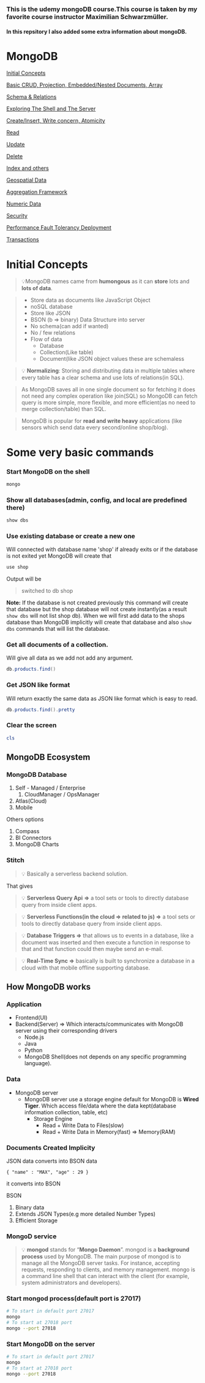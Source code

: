 ### This is the udemy mongoDB course.This course is taken by my favorite course instructor Maximilian Schwarzmüller.
#### In this repsitory I also added some extra information about mongoDB. 
# MongoDB

[Initial Concepts](readme.md)

[Basic CRUD, Projection, Embedded/Nested Documents, Array](Other_Pages/Basic_CRUD_Projection_Embedded_or_Nested_Documents_Array/Basic_CRUD_Projection_Embedded_or_Nested_Documents_Array.md)

[Schema & Relations]()

[Exploring The Shell and The Server]()

[Create/Insert, Write concern, Atomicity]()

[Read]()

[Update]()

[Delete]()

[Index and others]()

[Geospatial Data]()

[Aggregation Framework]()

[Numeric Data]()

[Security]()

[Performance Fault Tolerancy Deployment]()

[Transactions]()


# Initial Concepts

> 💡MongoDB names came from **humongous** as it can **store** lots and **lots of data**.

>  - Store data as documents like JavaScript Object
>  - noSQL database
>  - Store like JSON
>  - BSON (b ⇒ binary) Data Structure into server
>  - No schema(can add if wanted)
>  - No / few relations
>  - Flow of data
>      - Database
>      - Collection(Like table)
>      - Document(like JSON object values these are schemaless


>💡 **Normalizing**: Storing and distributing data in multiple tables where every table has a clear schema and use lots of relations(in SQL).
> 

> As MongoDB saves all in one single document so for fetching it does not need any complex operation like join(SQL) so MongoDB can fetch query is more simple, more flexible, and more efficient(as no need to 
> merge collection/table) than SQL. 

> MongoDB is popular for **read and write heavy** applications (like sensors which send data every second/online shop/blog).

# Some very basic commands

### Start MongoDB on the shell

```powershell
mongo
```

### Show all databases(admin, config, and local are predefined there)

```powershell
show dbs
```

### Use existing database or create a new one

Will connected with database name 'shop' if already exits or if the database is not exited yet MongoDB will create that

```powershell
use shop
```

Output will be

> switched to db shop
> 

**Note:** If the database is not created previously this command will create that database but the shop database will not create instantly(as a result `show dbs` will not list shop db). When we will first add data to the shops database than MongoDB implicitly will create that database and also `show dbs` commands that will list the database.

### Get all documents of a collection.

Will give all data as we add not add any argument.

```powershell
db.products.find()
```

### Get JSON like format

Will return exactly the same data as JSON like format which is easy to read.

```powershell
db.products.find().pretty
```

### Clear the screen

```powershell
cls
```

## MongoDB Ecosystem

### MongoDB Database

1. Self - Managed / Enterprise
    1. CloudManager / OpsManager
2. Atlas(Cloud) 
3. Mobile

Others options

1. Compass
2. BI Connectors
3. MongoDB Charts

### Stitch


> 💡 Basically a serverless backend solution.


That gives


> 💡 **Serverless Query Api** **⇒** a tool sets or tools to directly database query from inside client apps.

> 💡 **Serverless Functions(in the cloud ⇒ related to js) ⇒** a tool sets or tools to directly database query from inside client apps.

> 💡 **Database Triggers ⇒** that allows us to events in a database, like a document was inserted and then execute a function in response to that and that function could then maybe send an e-mail.

> 💡 **Real-Time Sync ⇒** basically is built to synchronize a database in a cloud with that mobile offline supporting database.

## How MongoDB works

### Application

- Frontend(UI)
- Backend(Server) ⇒ Which interacts/communicates with MongoDB server using their corresponding drivers
    - Node.js
    - Java
    - Python
    - MongoDB Shell(does not depends on any specific programming language).

### Data

- MongoDB server
    - MongoDB server use a storage engine default for MongoDB is **Wired Tiger**. Which access file/data where the data kept(database information collection, table, etc)
        - Storage Engine
            - Read + Write Data to Files(slow)
            - Read + Write Data in Memory(fast) ⇒ Memory(RAM)

### Documents Created Implicity

JSON data converts into BSON data

`{
  "name" : "MAX",
  "age" : 29
}`

it converts into BSON

BSON 

1. Binary data 
2. Extends JSON Types(e.g more detailed Number Types) 
3. Efficient Storage

### MongoD service


>💡 **mongod** stands for “**Mongo Daemon**”. mongod is a **background process** used by MongoDB. The main purpose of mongod is to manage all the MongoDB server tasks. For instance, accepting requests, 
> responding to clients, and memory management.
> mongo is a command line shell that can interact with the client (for example, system administrators and developers).


### Start mongod process(default port is 27017)

```bash
# To start in default port 27017
mongo
# To start at 27018 port 
mongo --port 27018
```

### Start MongoDB on the server

```bash
# To start in default port 27017
mongo
# To start at 27018 port 
mongo --port 27018
```
